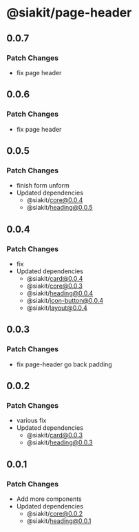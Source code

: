# @siakit/page-header

## 0.0.7

### Patch Changes

- fix page header

## 0.0.6

### Patch Changes

- fix page header

## 0.0.5

### Patch Changes

- finish form unform
- Updated dependencies
  - @siakit/core@0.0.4
  - @siakit/heading@0.0.5

## 0.0.4

### Patch Changes

- fix
- Updated dependencies
  - @siakit/card@0.0.4
  - @siakit/core@0.0.3
  - @siakit/heading@0.0.4
  - @siakit/icon-button@0.0.4
  - @siakit/layout@0.0.4

## 0.0.3

### Patch Changes

- fix page-header go back padding

## 0.0.2

### Patch Changes

- various fix
- Updated dependencies
  - @siakit/card@0.0.3
  - @siakit/heading@0.0.3

## 0.0.1

### Patch Changes

- Add more components
- Updated dependencies
  - @siakit/core@0.0.2
  - @siakit/heading@0.0.1
